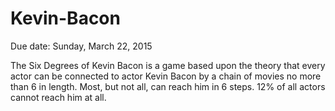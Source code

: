 # Kevin-Bacon

Due date: Sunday, March 22, 2015

The Six Degrees of Kevin Bacon is a game based upon the theory that every actor can be connected to actor Kevin Bacon by a chain of movies no more than 6 in length.  Most, but not all, can reach him in 6 steps. 12% of all actors cannot reach him at all.